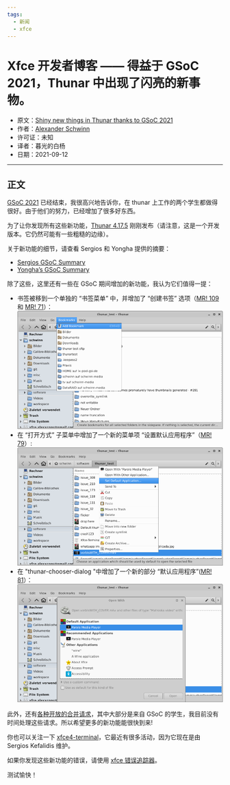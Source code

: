 ```yaml
---
tags:
  - 新闻
  - xfce
---
```


# Xfce 开发者博客 —— 得益于 GSoC 2021，Thunar 中出现了闪亮的新事物。 

- 原文：[Shiny new things in Thunar thanks to GSoC 2021](https://alexxcons.github.io/2021/09/11/shiny-new-things-in-thunar.html)
- 作者：[Alexander Schwinn](https://gitlab.xfce.org/alexxcons)
- 许可证：未知
- 译者：暮光的白杨
- 日期：2021-09-12

----

## 正文

[GSoC 2021](https://summerofcode.withgoogle.com/) 已经结束，我很高兴地告诉你，在 thunar 上工作的两个学生都做得很好。由于他们的努力，已经增加了很多好东西。

为了让你发现所有这些新功能，[Thunar 4.17.5](https://mail.xfce.org/pipermail/xfce-announce/2021-September/001059.html) 刚刚发布（请注意，这是一个开发版本。它仍然可能有一些粗糙的边缘）。

关于新功能的细节，请查看 Sergios 和 Yongha 提供的摘要：

- [Sergios GSoC Summary](http://users.uoa.gr/~sdi1800073/sources/xfce_blog05.html)
- [Yongha’s GSoC Summary](https://dev.ikx.kr/GSOC-6th/)

除了这些，这里还有一些在 GSoC 期间增加的新功能，我认为它们值得一提：

- 书签被移到一个单独的 “书签菜单” 中，并增加了 “创建书签” 选项（[MR! 109](https://gitlab.xfce.org/xfce/thunar/-/merge_requests/109) 和 [MR! 71](https://gitlab.xfce.org/xfce/thunar/-/merge_requests/71)）：  
    ![01](./images/2021-09/xfce-09-12-01.png)
- 在 “打开方式” 子菜单中增加了一个新的菜单项 “设置默认应用程序”（[MR! 79](https://gitlab.xfce.org/xfce/thunar/-/merge_requests/79)）:  
    ![02](./images/2021-09/xfce-09-12-02.png)
- 在 "thunar-chooser-dialog "中增加了一个新的部分 “默认应用程序”([MR! 81](https://gitlab.xfce.org/xfce/thunar/-/merge_requests/81)）：  
    ![03](./images/2021-09/xfce-09-12-03.png)

此外，还有[各种开放的合并请求](https://gitlab.xfce.org/xfce/thunar/-/merge_requests)，其中大部分是来自 GSoC 的学生，我目前没有时间处理这些请求。所以希望更多的新功能能很快到来!

你也可以关注一下 [xfce4-terminal](https://gitlab.xfce.org/apps/xfce4-terminal)，它最近有很多活动，因为它现在是由 Sergios Kefalidis 维护。

如果你发现这些新功能的错误，请使用 [xfce 错误追踪器](https://gitlab.xfce.org/xfce/thunar)。

测试愉快！